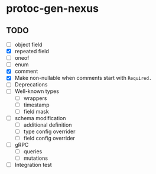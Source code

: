 # protoc-gen-nexus


## TODO

- [ ] object field
- [x] repeated field
- [ ] oneof
- [ ] enum
- [x] comment
- [x] Make non-nullable when comments start with `Required. `
- [ ] Deprecations
- [ ] Well-known types
    - [ ] wrappers
    - [ ] timestamp
    - [ ] field mask
- [ ] schema modification
  - [ ] additional definition
  - [ ] type config overrider
  - [ ] field config overrider
- [ ] gRPC
  - [ ] queries
  - [ ] mutations
- [ ] Integration test
